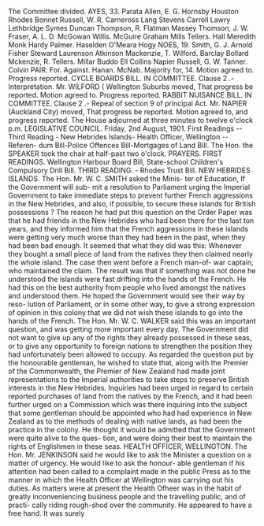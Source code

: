 The Committee divided. AYES, 33. Parata Allen, E. G. Hornsby Houston Rhodes Bonnet Russell, W. R. Carneross Lang Stevens Carroll Lawry Lethbridge Symes Duncan Thompson, R. Flatman Massey Thomson, J. W. Fraser, A. L. D. McGowan Willis. McGuire Graham Mills Tellers. Hall Meredith Monk Hardy Palmer. Haselden O'Meara Hogy NOES, 19. Smith, G. J. Arnold Fisher Steward Laurenson Atkinson Mackenzie, T. Wilford. Barclay Bollard Mckenzie, R. Tellers. Millar Buddo Ell Collins Napier Russell, G. W. Tanner. Colvin PAIR. For. Against. Hanan. McNab. Majority for, 14. Motion agreed to. Progress reported. CYCLE BOARDS BILL. IN COMMITTEE. Clause 2 .- Interpretation. Mr. WILFORD ( Wellington Suburbs moved, That progress be reported. Motion agreed to. Progress reported. RABBIT NUISANCE BILL. IN COMMITTEE. Clause 2 .- Repeal of section 9 of principal Act. Mr. NAPIER (Auckland City) moved, That progress be reported. Motion agreed to, and progress reported. The House adjourned at three minutes to twelve o'clock p.m. LEGISLATIVE COUNCIL. Friday, 2nd August, 1901. First Readings -- Third Reading - New Hebrides Islands- Health Officer, Wellington -- Referen- dum Bill-Police Offences Bill-Mortgages of Land Bill. The Hon. the SPEAKER took the chair at half-past two o'clock. PRAYERS. FIRST READINGS. Wellington Harbour Board Bill, State-school Children's Compulsory Drill Bill. THIRD READING. - Rhodes Trust Bill. NEW HEBRIDES ISLANDS. The Hon. Mr. W. C. SMITH asked the Minis- ter of Education, If the Government will sub- mit a resolution to Parliament urging the Imperial Government to take immediate steps to prevent further French aggressions in the New Hebrides, and also, if possible, to secure these islands for British possessions ? The reason he had put this question on the Order Paper was that he had friends in the New Hebrides who had been there for the last ton years, and they informed him that the French aggressions in these islands were getting very much worse than they had been in the past, when they had been bad enough. It seemed that what they did was this: Whenever they bought a small piece of land from the natives they then claimed nearly the whole island. The case then went before a French man-of- war captain, who maintained the claim. The result was that if something was not done he understood the islands were fast drifting into the hands of the French. He had this on the best authority from people who lived amongst the natives and understood them. He hoped the Government would see their way by reso- lution of Parliament, or in some other way, to give a strong expression of opinion in this colony that we did not wish these islands to go into the hands of the French. The Hon. Mr. W. C. WALKER said this was an important question, and was getting more important every day. The Government did not want to give up any of the rights they already possessed in these seas, or to give any opportunity to foreign nations to strengthen the position they had unfortunately been allowed to occupy. As regarded the question put by the honourable gentleman, he wished to state that, along with the Premier of the Commonwealth, the Premier of New Zealand had made joint representations to the Imperial authorities to take steps to preserve British interests in the New Hebrides. Inquiries had been urged in regard to certain reported purchases of land from the natives by the French, and it had been further urged on a Commission which was there inquiring into the subject that some gentleman should be appointed who had had experience in New Zealand as to the methods of dealing with native lands, as had been the practice in the colony. He thought it would be admitted that the Government were quite alive to the ques- tion, and were doing their best to maintain the rights of Englishmen in these seas. HEALTH OFFICER, WELLINGTON. The Hon. Mr. JENKINSON said he would like to ask the Minister a question on a matter of urgency. He would like to ask the honour- able gentleman if his attention had been called to a complaint made in the public Press as to the manner in which the Health Officer at Wellington was carrying out his duties. As matters were at present the Health Ofheer was in the habit of greatly inconveniencing business people and the travelling public, and of practi- cally riding rough-shod over the community. He appeared to have a free hand. It was surely 
